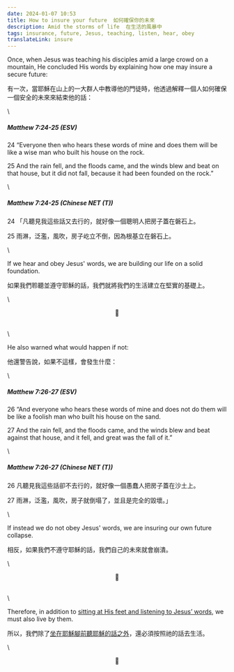 ```yaml
---
date: 2024-01-07 10:53
title: How to insure your future  如何確保你的未來
description: Amid the storms of life  在生活的風暴中
tags: insurance, future, Jesus, teaching, listen, hear, obey
translateLink: insure
---
```


Once, when Jesus was teaching his disciples amid a large crowd on a mountain, He concluded His words by explaining how one may insure a secure future:

有一次，當耶穌在山上的一大群人中教導他的門徒時，他透過解釋一個人如何確保一個安全的未來來結束他的話：

\

##### _Matthew 7:24-25 (ESV)_

24 “Everyone then who hears these words of mine and does them will be like a wise man who built his house on the rock.

25 And the rain fell, and the floods came, and the winds blew and beat on that house, but it did not fall, because it had been founded on the rock.”

\

##### _Matthew 7:24-25 (Chinese NET (T))_

24 「凡聽見我這些話又去行的，就好像一個聰明人把房子蓋在磐石上。

25 雨淋，泛濫，風吹，房子屹立不倒，因為根基立在磐石上。

\

If we hear and obey Jesus' words, we are building our life on a solid foundation.

如果我們聆聽並遵守耶穌的話，我們就將我們的生活建立在堅實的基礎上。

\

<center>💠</center>

\
\

He also warned what would happen if not:

他還警告說，如果不這樣，會發生什麼：

\

##### _Matthew 7:26-27 (ESV)_

26 “And everyone who hears these words of mine and does not do them will be like a foolish man who built his house on the sand.

27 And the rain fell, and the floods came, and the winds blew and beat against that house, and it fell, and great was the fall of it.”

\

##### _Matthew 7:26-27 (Chinese NET (T))_

26 凡聽見我這些話卻不去行的，就好像一個愚蠢人把房子蓋在沙土上。

27 雨淋，泛濫，風吹，房子就倒塌了，並且是完全的毀壞。」

\

If instead we do not obey Jesus' words, we are insuring our own future collapse.

相反，如果我們不遵守耶穌的話，我們自己的未來就會崩潰。

\

<center>💠</center>

\
\

Therefore, in addition to [sitting at His feet and listening to Jesus’ words](/posts/onething), we must also live by them.

所以，我們除了[坐在耶穌腳前聽耶穌的話之外](/posts/onething)，還必須按照祂的話去生活。

\

<center>💠</center>

